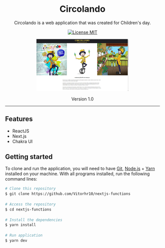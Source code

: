 <h1 align="center">
Circolando
</h1>

<p align="center">Circolando is a web application that was created for Children's day.</p>

<p align="center">
  <a href="https://opensource.org/licenses/MIT">
    <img src="https://img.shields.io/badge/License-MIT-blue.svg" alt="License MIT">
  </a>
</p>

<div align="center">
  <img width="300" alt="NextJS-ChakraUI" src="./.github/assets/circolando.gif" />
</div>

<p align="center">
  Version 1.0
</p>

---

## Features
- ReactJS
- Next.js
- Chakra UI


## Getting started

To clone and run the application, you will need to have [Git](https://git-scm.com), [Node.js](https://nodejs.org) + [Yarn](https://yarnpkg.com) installed on your machine. With all programs installed, run the following command lines:


```bash
# Clone this repository
$ git clone https://github.com/Vitorhr10/nextjs-functions

# Access the repository
$ cd nextjs-functions

# Install the dependencies
$ yarn install

# Run application
$ yarn dev
```
